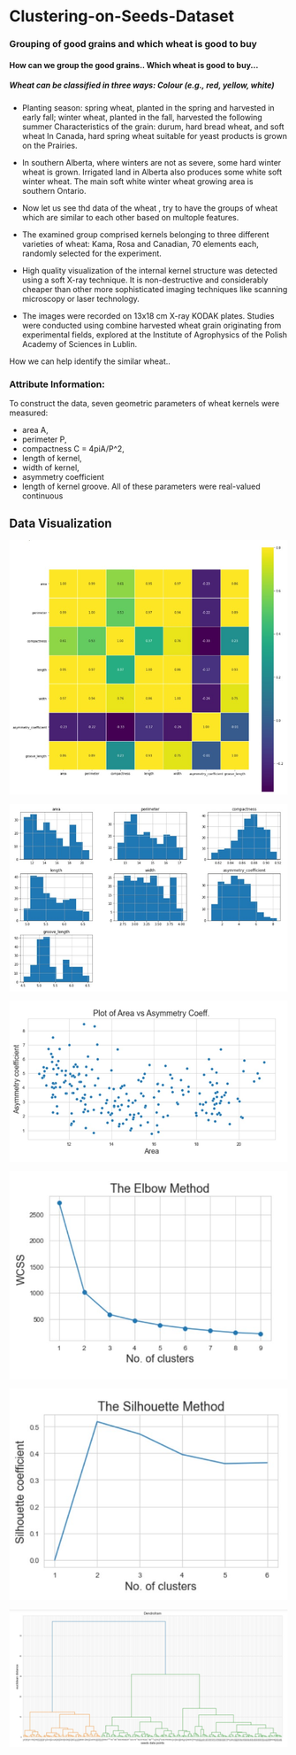 # Clustering-on-Seeds-Dataset
### Grouping of good grains and which wheat is good to buy


#### How can we group the good grains.. Which wheat is good to buy...

##### Wheat can be classified in three ways: Colour (e.g., red, yellow, white)

* Planting season: spring wheat, planted in the spring and harvested in early fall; winter wheat, planted in the fall, harvested the following summer Characteristics of the grain: durum, hard bread wheat, and soft wheat In Canada, hard spring wheat suitable for yeast products is grown on the Prairies.


* In southern Alberta, where winters are not as severe, some hard winter wheat is grown. Irrigated land in Alberta also produces some white soft winter wheat. The main soft white winter wheat growing area is southern Ontario.


* Now let us see thd data of the wheat , try to have the groups of wheat which are similar to each other based on multople features.

* The examined group comprised kernels belonging to three different varieties of wheat: Kama, Rosa and Canadian, 70 elements each, randomly selected for the experiment.

* High quality visualization of the internal kernel structure was detected using a soft X-ray technique. It is non-destructive and considerably cheaper than other more sophisticated imaging techniques like scanning microscopy or laser technology.

* The images were recorded on 13x18 cm X-ray KODAK plates. Studies were conducted using combine harvested wheat grain originating from experimental fields, explored at the Institute of Agrophysics of the Polish Academy of Sciences in Lublin.

How we can help identify the similar wheat..

### Attribute Information:

To construct the data, seven geometric parameters of wheat kernels were measured:
* area A,
* perimeter P,
* compactness C = 4piA/P^2,
* length of kernel,
* width of kernel,
* asymmetry coefficient
* length of kernel groove. All of these parameters were real-valued continuous

## Data Visualization

![](https://github.com/ShivankUdayawal/Clustering-on-Seeds-Dataset/blob/main/Data%20Visualization/heatmap.jpg)

![](https://github.com/ShivankUdayawal/Clustering-on-Seeds-Dataset/blob/main/Data%20Visualization/hist%20plot.jpg)

![](https://github.com/ShivankUdayawal/Clustering-on-Seeds-Dataset/blob/main/Data%20Visualization/area.jpg)

![](https://github.com/ShivankUdayawal/Clustering-on-Seeds-Dataset/blob/main/Data%20Visualization/noofcluster.jpg)


![](https://github.com/ShivankUdayawal/Clustering-on-Seeds-Dataset/blob/main/Data%20Visualization/silhouette.jpg)

![](https://github.com/ShivankUdayawal/Clustering-on-Seeds-Dataset/blob/main/Data%20Visualization/Dendogram.jpg)
